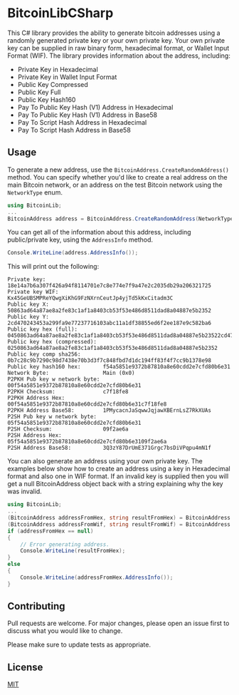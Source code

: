# BitcoinLibCSharp

This C# library provides the ability to generate bitcoin addresses using a randomly generated private key or your own private key. Your own private key can be supplied in raw binary form, hexadecimal format, or Wallet Input Format (WIF). The library provides information about the address, including: 
* Private Key in Hexadecimal
* Private Key in Wallet Input Format
* Public Key Compressed
* Public Key Full
* Public Key Hash160
* Pay To Public Key Hash (V1) Address in Hexadecimal
* Pay To Public Key Hash (V1) Address in Base58
* Pay To Script Hash Address in Hexadecimal
* Pay To Script Hash Address in Base58

## Usage

To generate a new address, use the `BitcoinAddress.CreateRandomAddress()` method. You can specify whether you'd like to create a real address on the main Bitcoin network, or an address on the test Bitcoin network using the `NetworkType` enum.

```c#
using BitcoinLib;
...
BitcoinAddress address = BitcoinAddress.CreateRandomAddress(NetworkType.Main);
```

You can get all of the information about this address, including public/private key, using the `AddressInfo` method.

```c#
Console.WriteLine(address.AddressInfo());
```

This will print out the following:

```
Private key:                  18e14a7b6a307f426a94f8114701e7c8e774e7f9a47e2c2035db29a206321725
Private key WIF:              Kx45GeUBSMPReYQwgXiKhG9FzNXrnCeutJp4yjTd5kKxCitadm3C
Public key X:                 50863ad64a87ae8a2fe83c1af1a8403cb53f53e486d8511dad8a04887e5b2352
Public key Y:                 2cd470243453a299fa9e77237716103abc11a1df38855ed6f2ee187e9c582ba6
Public key hex (full):        0450863ad64a87ae8a2fe83c1af1a8403cb53f53e486d8511dad8a04887e5b23522cd470243453a299fa9e77237716103abc11a1df38855ed6f2ee187e9c582ba6
Public key hex (compressed):  0250863ad64a87ae8a2fe83c1af1a8403cb53f53e486d8511dad8a04887e5b2352
Public key comp sha256:       0b7c28c9b7290c98d7438e70b3d3f7c848fbd7d1dc194ff83f4f7cc9b1378e98
Public key hash160 hex:       f54a5851e9372b87810a8e60cdd2e7cfd80b6e31
Network Byte:                 Main (0x0)
P2PKH Pub key w network byte: 00f54a5851e9372b87810a8e60cdd2e7cfd80b6e31
P2PKH Checksum:               c7f18fe8
P2PKH Address Hex:            00f54a5851e9372b87810a8e60cdd2e7cfd80b6e31c7f18fe8
P2PKH Address Base58:         1PMycacnJaSqwwJqjawXBErnLsZ7RkXUAs
P2SH Pub key w network byte:  05f54a5851e9372b87810a8e60cdd2e7cfd80b6e31
P2SH Checksum:                09f2ae6a
P2SH Address Hex:             05f54a5851e9372b87810a8e60cdd2e7cfd80b6e3109f2ae6a
P2SH Address Base58:          3Q3zY87DrUmE371Grgc7bsDiVPqpu4mN1f
```

You can also generate an address using your own private key. The examples below show how to create an address using a key in Hexadecimal format and also one in WIF format.
If an invalid key is supplied then you will get a null BitcoinAddress object back with a string explaining why the key was invalid.
```c#
using BitcoinLib;
...
(BitcoinAddress addressFromHex, string resultFromHex) = BitcoinAddress.CreateAddressFromPrivateKeyHex("18e14a7b6a307f426a94f8114701e7c8e774e7f9a47e2c2035db29a206321725", NetworkType.Main);
(BitcoinAddress addressFromWif, string resultFromWif) = BitcoinAddress.CreateAddressFromPrivateKeyWIF("Kx45GeUBSMPReYQwgXiKhG9FzNXrnCeutJp4yjTd5kKxCitadm3C", NetworkType.Main);
if (addressFromHex == null)
{
	// Error generating address.
	Console.WriteLine(resultFromHex);
}
else
{
	Console.WriteLine(addressFromHex.AddressInfo());
}
```

## Contributing
Pull requests are welcome. For major changes, please open an issue first to discuss what you would like to change.

Please make sure to update tests as appropriate.

## License
[MIT](https://choosealicense.com/licenses/mit/)